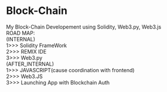 # Block-Chain
My Block-Chain Developement using Solidity, Web3.py, Web3.js<br>
ROAD MAP:<br>
(INTERNAL)<br>
    1>>> Solidity FrameWork <br>
    2>>> REMIX IDE<br>
    3>>> Web3.py<br>
(AFTER_INTERNAL)<br>
    1>>> JAVASCRIPT(cause coordination with frontend)<br>
    2>>> Web3.JS<br>
    3>>> Launching App with Blockchain Auth<br>
    

